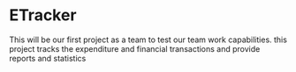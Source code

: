 # ETracker
This will be our first project as a team to test our team work capabilities. this project tracks the expenditure and financial transactions and provide reports and statistics
